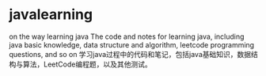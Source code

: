 # javalearning
on the way learning java
The code and notes for learning java, including java basic knowledge, data structure and algorithm, leetcode programming questions, and so on
学习java过程中的代码和笔记，包括java基础知识，数据结构与算法，LeetCode编程题，以及其他测试。
